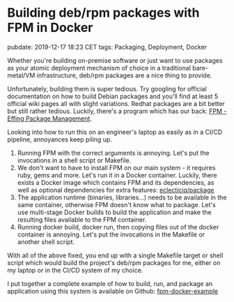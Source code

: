 # Building deb/rpm packages with FPM in Docker
pubdate: 2019-12-17 18:23 CET
tags: Packaging, Deployment, Docker

Whether you're building on-premise software or just want to use packages as your atomic deployment mechanism of choice in a traditional bare-metal/VM infrastructure, deb/rpm packages are a nice thing to provide.

Unfortunately, building them is super tedious. Try googling for official documentation on how to build Debian packages and you'll find at least 5 official wiki pages all with slight variations. Redhat packages are a bit better but still rather tedious. Luckily, there's a program which has our back: [FPM - Effing Package Management](https://fpm.readthedocs.io).

Looking into how to run this on an engineer's laptop as easily as in a CI/CD pipeline, annoyances keep piling up.

1. Running FPM with the correct arguments is annoying. Let's put the invocations in a shell script or Makefile.
1. We don't want to have to install FPM on our main system - it requires ruby, gems and more. Let's run it in a Docker container. Luckily, there exists a Docker image which contains FPM and its dependencies, as well as optional dependencies for extra features: [eclecticiq/package](https://hub.docker.com/r/eclecticiq/package)
1. The application runtime (binaries, libraries...) needs to be available in the same container, otherwise FPM doesn't know what to package. Let's use multi-stage Docker builds to build the application and make the resulting files available to the FPM container.
1. Running docker build, docker run, then copying files out of the docker container is annoying. Let's put the invocations in the Makefile or another shell script.

With all of the above fixed, you end up with a single Makefile target or shell script which would build the project's deb/rpm packages for me, either on my laptop or in the CI/CD system of my choice.

I put together a complete example of how to build, run, and package an application using this system is available on Github: [fpm-docker-example](https://github.com/anlutro/fpm-docker-example)
